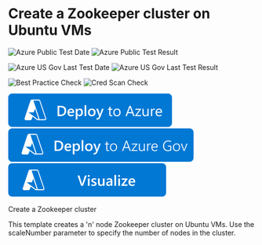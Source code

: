 # Create a Zookeeper cluster on Ubuntu VMs

![Azure Public Test Date](https://azurequickstartsservice.blob.core.windows.net/badges/application-workloads/apache/zookeeper-cluster-ubuntu-vm/PublicLastTestDate.svg)
![Azure Public Test Result](https://azurequickstartsservice.blob.core.windows.net/badges/application-workloads/apache/zookeeper-cluster-ubuntu-vm/PublicDeployment.svg)

![Azure US Gov Last Test Date](https://azurequickstartsservice.blob.core.windows.net/badges/application-workloads/apache/zookeeper-cluster-ubuntu-vm/FairfaxLastTestDate.svg)
![Azure US Gov Last Test Result](https://azurequickstartsservice.blob.core.windows.net/badges/application-workloads/apache/zookeeper-cluster-ubuntu-vm/FairfaxDeployment.svg)

![Best Practice Check](https://azurequickstartsservice.blob.core.windows.net/badges/application-workloads/apache/zookeeper-cluster-ubuntu-vm/BestPracticeResult.svg)
![Cred Scan Check](https://azurequickstartsservice.blob.core.windows.net/badges/application-workloads/apache/zookeeper-cluster-ubuntu-vm/CredScanResult.svg)

[![Deploy To Azure](https://raw.githubusercontent.com/Azure/azure-quickstart-templates/master/1-CONTRIBUTION-GUIDE/images/deploytoazure.svg?sanitize=true)](https://portal.azure.com/#create/Microsoft.Template/uri/https%3A%2F%2Fraw.githubusercontent.com%2FAzure%2Fazure-quickstart-templates%2Fmaster%2Fapplication-workloads%2Fapache%2Fzookeeper-cluster-ubuntu-vm%2Fazuredeploy.json)
[![Deploy To Azure US Gov](https://raw.githubusercontent.com/Azure/azure-quickstart-templates/master/1-CONTRIBUTION-GUIDE/images/deploytoazuregov.svg?sanitize=true)](https://portal.azure.us/#create/Microsoft.Template/uri/https%3A%2F%2Fraw.githubusercontent.com%2FAzure%2Fazure-quickstart-templates%2Fmaster%2Fapplication-workloads%2Fapache%2Fzookeeper-cluster-ubuntu-vm%2Fazuredeploy.json)
[![Visualize](https://raw.githubusercontent.com/Azure/azure-quickstart-templates/master/1-CONTRIBUTION-GUIDE/images/visualizebutton.svg?sanitize=true)](http://armviz.io/#/?load=https%3A%2F%2Fraw.githubusercontent.com%2FAzure%2Fazure-quickstart-templates%2Fmaster%2Fapplication-workloads%2Fapache%2Fzookeeper-cluster-ubuntu-vm%2Fazuredeploy.json)

Create a Zookeeper cluster

This template creates a 'n' node Zookeeper cluster on Ubuntu VMs. Use the scaleNumber parameter to specify the number of nodes in the cluster.


